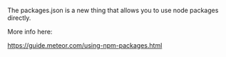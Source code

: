 The packages.json is a new thing that allows you to use node packages directly. 
 
More info here:

https://guide.meteor.com/using-npm-packages.html
